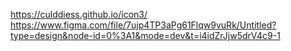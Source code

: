https://culddiess.github.io/icon3/
https://www.figma.com/file/7ujp4TP3aPg61Flqw9vuRk/Untitled?type=design&node-id=0%3A1&mode=dev&t=i4idZrJjw5drV4c9-1
